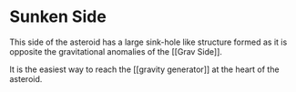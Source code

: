 # Sunken Side

This side of the asteroid has a large sink-hole like structure formed as it is opposite the gravitational anomalies of the [[Grav Side]].

It is the easiest way to reach the [[gravity generator]] at the heart of the asteroid.
